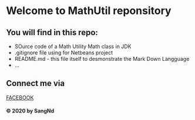 # Welcome to MathUtil reponsitory
## You will find in this repo:
* SOurce code of a Math Utility Math class in JDK
* .gitignore file using for Netbeans project
* README.md - this file itself to desmonstrate the Mark Down Langguage
* ...
## Connect me via
[FACEBOOK](https://www.facebook.com/sangs.05)
#### © 2020 by SangNd